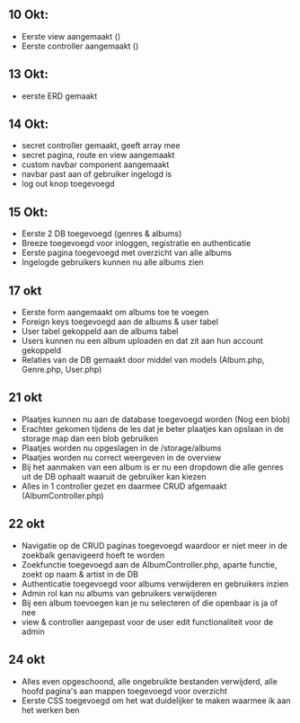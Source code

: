 
## 10 Okt:
- Eerste view aangemaakt ()
- Eerste controller aangemaakt ()

## 13 Okt:
- eerste ERD gemaakt

## 14 Okt:
- secret controller gemaakt, geeft array mee
- secret pagina, route en view aangemaakt
- custom navbar component aangemaakt
- navbar past aan of gebruiker ingelogd is
- log out knop toegevoegd

## 15 Okt:
- Eerste 2 DB toegevoegd (genres & albums)
- Breeze toegevoegd voor inloggen, registratie en authenticatie
- Eerste pagina toegevoegd met overzicht van alle albums
- Ingelogde gebruikers kunnen nu alle albums zien

## 17 okt
- Eerste form aangemaakt om albums toe te voegen
- Foreign keys toegevoegd aan de albums & user tabel
- User tabel gekoppeld aan de albums tabel
- Users kunnen nu een album uploaden en dat zit aan hun account gekoppeld
- Relaties van de DB gemaakt door middel van models (Album.php, Genre.php, User.php)

## 21 okt
- Plaatjes kunnen nu aan de database toegevoegd worden (Nog een blob)
- Erachter gekomen tijdens de les dat je beter plaatjes kan opslaan in de storage map dan een blob gebruiken
- Plaatjes worden nu opgeslagen in de /storage/albums
- Plaatjes worden nu correct weergeven in de overview
- Bij het aanmaken van een album is er nu een dropdown die alle genres uit de DB ophaalt waaruit de gebruiker kan kiezen
- Alles in 1 controller gezet en daarmee CRUD afgemaakt (AlbumController.php)

## 22 okt
- Navigatie op de CRUD paginas toegevoegd waardoor er niet meer in de zoekbalk genavigeerd hoeft te worden
- Zoekfunctie toegevoegd aan de AlbumController.php, aparte functie, zoekt op naam & artist in de DB
- Authenticatie toegevoegd voor albums verwijderen en gebruikers inzien
- Admin rol kan nu albums van gebruikers verwijderen
- Bij een album toevoegen kan je nu selecteren of die openbaar is ja of nee 
- view & controller aangepast voor de user edit functionaliteit voor de admin

## 24 okt
- Alles even opgeschoond, alle ongebruikte bestanden verwijderd, alle hoofd pagina's aan mappen toegevoegd voor overzicht
- Eerste CSS toegevoegd om het wat duidelijker te maken waarmee ik aan het werken ben
